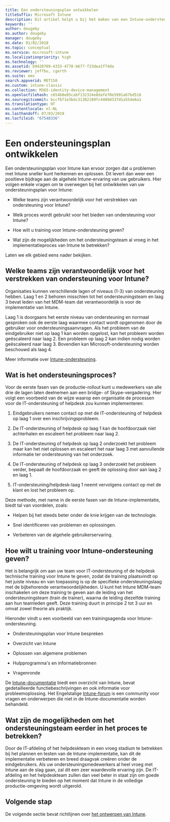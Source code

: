 ```yaml
---
title: Een ondersteuningsplan ontwikkelen
titleSuffix: Microsoft Intune
description: Dit artikel helpt u bij het maken van een Intune-ondersteuningsplan voor een implementatie van Microsoft Intune.
keywords: ''
author: dougeby
ms.author: dougeby
manager: dougeby
ms.date: 01/02/2018
ms.topic: conceptual
ms.service: microsoft-intune
ms.localizationpriority: high
ms.technology: ''
ms.assetid: b9428769-4333-4778-b677-f23dea1f74da
ms.reviewer: jeffbu, cgerth
ms.suite: ems
search.appverid: MET150
ms.custom: intune-classic
ms.collection: M365-identity-device-management
ms.openlocfilehash: c654b8e05cabf132324e8dafe70e5991a67bd516
ms.sourcegitcommit: bccfbf1e3bdc31382189fc4489d337d1a554e6a1
ms.translationtype: HT
ms.contentlocale: nl-NL
ms.lasthandoff: 07/03/2019
ms.locfileid: "67548336"
---
```

# <a name="develop-a-support-plan"></a>Een ondersteuningsplan ontwikkelen

Een ondersteuningsplan voor Intune kan ervoor zorgen dat u problemen met Intune sneller kunt herkennen en oplossen. Dit levert dan weer een positieve bijdrage aan de algehele Intune-ervaring van uw gebruikers. Hier volgen enkele vragen om te overwegen bij het ontwikkelen van uw ondersteuningsplan voor Intune:

- Welke teams zijn verantwoordelijk voor het verstrekken van ondersteuning voor Intune?

- Welk proces wordt gebruikt voor het bieden van ondersteuning voor Intune?

- Hoe wilt u training voor Intune-ondersteuning geven?

- Wat zijn de mogelijkheden om het ondersteuningsteam al vroeg in het implementatieproces van Intune te betrekken?

Laten we elk gebied eens nader bekijken.

## <a name="which-teams-are-responsible-for-providing-support"></a>Welke teams zijn verantwoordelijk voor het verstrekken van ondersteuning voor Intune?

Organisaties kunnen verschillende lagen of niveaus (1-3) van ondersteuning hebben. Laag 1 en 2 behoren misschien tot het ondersteuningsteam en laag 3 bevat leden van het MDM-team dat verantwoordelijk is voor de implementatie van Intune.

Laag 1 is doorgaans het eerste niveau van ondersteuning en normaal gesproken ook de eerste laag waarmee contact wordt opgenomen door de gebruiker voor ondersteuningsaanvragen. Als het probleem van de eindgebruiker niet op laag 1 kan worden opgelost, kan het probleem worden geëscaleerd naar laag 2. Een probleem op laag 2 kan indien nodig worden geëscaleerd naar laag 3. Bovendien kan Microsoft-ondersteuning worden beschouwd als laag 4.

Meer informatie over [Intune-ondersteuning](/intune/get-support).

## <a name="what-is-the-support-process"></a>Wat is het ondersteuningsproces?

Voor de eerste fasen van de productie-rollout kunt u medewerkers van alle drie de lagen laten deelnemen aan een bridge- of Skype-vergadering. Hier volgt een voorbeeld van de wijze waarop een organisatie de processen voor de IT-ondersteuning of helpdesk zou kunnen implementeren:

1. Eindgebruikers nemen contact op met de IT-ondersteuning of helpdesk op laag 1 over een inschrijvingsprobleem.

2. De IT-ondersteuning of helpdesk op laag 1 kan de hoofdoorzaak niet achterhalen en escaleert het probleem naar laag 2.

3. De IT-ondersteuning of helpdesk op laag 2 onderzoekt het probleem maar kan het niet oplossen en escaleert het naar laag 3 met aanvullende informatie ter ondersteuning van het onderzoek.

4. De IT-ondersteuning of helpdesk op laag 3 onderzoekt het probleem verder, bepaalt de hoofdoorzaak en geeft de oplossing door aan laag 2 en laag 1.

5. IT-ondersteuning/helpdesk-laag 1 neemt vervolgens contact op met de klant en lost het probleem op.

Deze methode, met name in de eerste fasen van de Intune-implementatie, biedt tal van voordelen, zoals:

- Helpen bij het steeds beter onder de knie krijgen van de technologie.

- Snel identificeren van problemen en oplossingen.

- Verbeteren van de algehele gebruikerservaring.

## <a name="how-you-plan-to-provide-intune-support-training"></a>Hoe wilt u training voor Intune-ondersteuning geven?

Het is belangrijk om aan uw team voor IT-ondersteuning of de helpdesk technische training voor Intune te geven, zodat de training plaatsvindt op het juiste niveau en van toepassing is op de specifieke ondersteuningslaag met de bijbehorende verantwoordelijkheden. U kunt het Intune MDM-team inschakelen om deze training te geven aan de leiding van het ondersteuningsteam (train de trainer), waarna de leiding diezelfde training aan hun teamleden geeft. Deze training duurt in principe 2 tot 3 uur en omvat zowel theorie als praktijk.

Hieronder vindt u een voorbeeld van een trainingsagenda voor Intune-ondersteuning.

- Ondersteuningsplan voor Intune bespreken

- Overzicht van Intune

- Oplossen van algemene problemen

- Hulpprogramma's en informatiebronnen

- Vragenronde

De [Intune-documentatie](https://docs.microsoft.com/intune/) biedt een overzicht van Intune, bevat gedetailleerde functiebeschrijvingen en ook informatie voor probleemoplossing. Het Engelstalige [Intune-forum](https://social.technet.microsoft.com/Forums/home) is een community voor vragen en onderwerpen die niet in de Intune-documentatie worden behandeld.

## <a name="what-opportunities-are-there-to-involve-the-support-team-earlier"></a>Wat zijn de mogelijkheden om het ondersteuningsteam eerder in het proces te betrekken?

Door de IT-afdeling of het helpdeskteam in een vroeg stadium te betrekken bij het plannen en testen van de Intune-implementatie, kan dit de implementatie verbeteren en breed draagvak creëren onder de eindgebruikers. Als uw ondersteuningsmedewerkers al heel vroeg met Intune aan de slag gaan, zal dit een zeer waardevolle ervaring zijn. De IT-afdeling en het helpdeskteam zullen dan veel beter in staat zijn om goede ondersteuning te bieden op het moment dat Intune in de volledige productie-omgeving wordt uitgerold.

## <a name="next-step"></a>Volgende stap

De volgende sectie bevat richtlijnen over [het ontwerpen van Intune](planning-guide-design.md).
